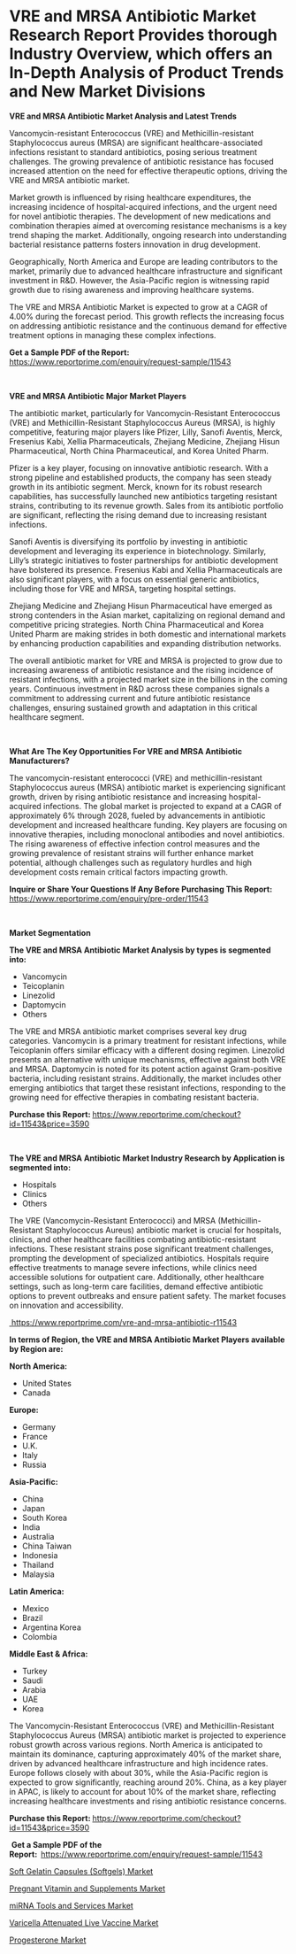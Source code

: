 <p><h1>VRE and MRSA Antibiotic Market Research Report Provides thorough Industry Overview, which offers an In-Depth Analysis of Product Trends and New Market Divisions</h1></p><p><strong>VRE and MRSA Antibiotic Market Analysis and Latest Trends</strong></p>
<p><p>Vancomycin-resistant Enterococcus (VRE) and Methicillin-resistant Staphylococcus aureus (MRSA) are significant healthcare-associated infections resistant to standard antibiotics, posing serious treatment challenges. The growing prevalence of antibiotic resistance has focused increased attention on the need for effective therapeutic options, driving the VRE and MRSA antibiotic market. </p><p>Market growth is influenced by rising healthcare expenditures, the increasing incidence of hospital-acquired infections, and the urgent need for novel antibiotic therapies. The development of new medications and combination therapies aimed at overcoming resistance mechanisms is a key trend shaping the market. Additionally, ongoing research into understanding bacterial resistance patterns fosters innovation in drug development.</p><p>Geographically, North America and Europe are leading contributors to the market, primarily due to advanced healthcare infrastructure and significant investment in R&D. However, the Asia-Pacific region is witnessing rapid growth due to rising awareness and improving healthcare systems.</p><p>The VRE and MRSA Antibiotic Market is expected to grow at a CAGR of 4.00% during the forecast period. This growth reflects the increasing focus on addressing antibiotic resistance and the continuous demand for effective treatment options in managing these complex infections.</p></p>
<p><strong>Get a Sample PDF of the Report:&nbsp;</strong> <a href="https://www.reportprime.com/enquiry/request-sample/11543?utm_campaign=2115&utm_medium=2&utm_source=Github&utm_content=ia&utm_term=20032025&utm_id=vre-and-mrsa-antibiotic">https://www.reportprime.com/enquiry/request-sample/11543</a></p>
<p>&nbsp;</p>
<p><strong>VRE and MRSA Antibiotic Major Market Players</strong></p>
<p><p>The antibiotic market, particularly for Vancomycin-Resistant Enterococcus (VRE) and Methicillin-Resistant Staphylococcus Aureus (MRSA), is highly competitive, featuring major players like Pfizer, Lilly, Sanofi Aventis, Merck, Fresenius Kabi, Xellia Pharmaceuticals, Zhejiang Medicine, Zhejiang Hisun Pharmaceutical, North China Pharmaceutical, and Korea United Pharm.</p><p>Pfizer is a key player, focusing on innovative antibiotic research. With a strong pipeline and established products, the company has seen steady growth in its antibiotic segment. Merck, known for its robust research capabilities, has successfully launched new antibiotics targeting resistant strains, contributing to its revenue growth. Sales from its antibiotic portfolio are significant, reflecting the rising demand due to increasing resistant infections.</p><p>Sanofi Aventis is diversifying its portfolio by investing in antibiotic development and leveraging its experience in biotechnology. Similarly, Lilly’s strategic initiatives to foster partnerships for antibiotic development have bolstered its presence. Fresenius Kabi and Xellia Pharmaceuticals are also significant players, with a focus on essential generic antibiotics, including those for VRE and MRSA, targeting hospital settings.</p><p>Zhejiang Medicine and Zhejiang Hisun Pharmaceutical have emerged as strong contenders in the Asian market, capitalizing on regional demand and competitive pricing strategies. North China Pharmaceutical and Korea United Pharm are making strides in both domestic and international markets by enhancing production capabilities and expanding distribution networks.</p><p>The overall antibiotic market for VRE and MRSA is projected to grow due to increasing awareness of antibiotic resistance and the rising incidence of resistant infections, with a projected market size in the billions in the coming years. Continuous investment in R&D across these companies signals a commitment to addressing current and future antibiotic resistance challenges, ensuring sustained growth and adaptation in this critical healthcare segment.</p></p>
<p>&nbsp;</p>
<p><strong>What Are The Key Opportunities For VRE and MRSA Antibiotic Manufacturers?</strong></p>
<p><p>The vancomycin-resistant enterococci (VRE) and methicillin-resistant Staphylococcus aureus (MRSA) antibiotic market is experiencing significant growth, driven by rising antibiotic resistance and increasing hospital-acquired infections. The global market is projected to expand at a CAGR of approximately 6% through 2028, fueled by advancements in antibiotic development and increased healthcare funding. Key players are focusing on innovative therapies, including monoclonal antibodies and novel antibiotics. The rising awareness of effective infection control measures and the growing prevalence of resistant strains will further enhance market potential, although challenges such as regulatory hurdles and high development costs remain critical factors impacting growth.</p></p>
<p><strong>Inquire or Share Your Questions If Any Before Purchasing This Report:</strong> <a href="https://www.reportprime.com/enquiry/pre-order/11543?utm_campaign=2115&utm_medium=2&utm_source=Github&utm_content=ia&utm_term=20032025&utm_id=vre-and-mrsa-antibiotic">https://www.reportprime.com/enquiry/pre-order/11543</a></p>
<p>&nbsp;</p>
<p><strong>Market Segmentation</strong></p>
<p><strong>The VRE and MRSA Antibiotic Market Analysis by types is segmented into:</strong></p>
<p><ul><li>Vancomycin</li><li>Teicoplanin</li><li>Linezolid</li><li>Daptomycin</li><li>Others</li></ul></p>
<p><p>The VRE and MRSA antibiotic market comprises several key drug categories. Vancomycin is a primary treatment for resistant infections, while Teicoplanin offers similar efficacy with a different dosing regimen. Linezolid presents an alternative with unique mechanisms, effective against both VRE and MRSA. Daptomycin is noted for its potent action against Gram-positive bacteria, including resistant strains. Additionally, the market includes other emerging antibiotics that target these resistant infections, responding to the growing need for effective therapies in combating resistant bacteria.</p></p>
<p><strong>Purchase this Report:&nbsp;</strong><a href="https://www.reportprime.com/checkout?id=11543&price=3590&utm_campaign=2115&utm_medium=2&utm_source=Github&utm_content=ia&utm_term=20032025&utm_id=vre-and-mrsa-antibiotic">https://www.reportprime.com/checkout?id=11543&price=3590</a></p>
<p>&nbsp;</p>
<p><strong>The VRE and MRSA Antibiotic Market Industry Research by Application is segmented into:</strong></p>
<p><ul><li>Hospitals</li><li>Clinics</li><li>Others</li></ul></p>
<p><p>The VRE (Vancomycin-Resistant Enterococci) and MRSA (Methicillin-Resistant Staphylococcus Aureus) antibiotic market is crucial for hospitals, clinics, and other healthcare facilities combating antibiotic-resistant infections. These resistant strains pose significant treatment challenges, prompting the development of specialized antibiotics. Hospitals require effective treatments to manage severe infections, while clinics need accessible solutions for outpatient care. Additionally, other healthcare settings, such as long-term care facilities, demand effective antibiotic options to prevent outbreaks and ensure patient safety. The market focuses on innovation and accessibility.</p></p>
<p><a href="https://www.reportprime.com/vre-and-mrsa-antibiotic-r11543?utm_campaign=2115&utm_medium=2&utm_source=Github&utm_content=ia&utm_term=20032025&utm_id=vre-and-mrsa-antibiotic">&nbsp;https://www.reportprime.com/vre-and-mrsa-antibiotic-r11543</a></p>
<p><strong>In terms of Region, the VRE and MRSA Antibiotic Market Players available by Region are:</strong></p>
<p>
    <p> <strong> North America: </strong>
        <ul>
            <li>United States</li>
            <li>Canada</li>
        </ul>
        </p> 
    <p> <strong> Europe: </strong>
        <ul>
            <li>Germany</li>
            <li>France</li>
            <li>U.K.</li>
            <li>Italy</li>
            <li>Russia</li>
        </ul>
        </p> 
    <p> <strong> Asia-Pacific: </strong>
        <ul>
            <li>China</li>
            <li>Japan</li>
            <li>South Korea</li>
            <li>India</li>
            <li>Australia</li>
            <li>China Taiwan</li>
            <li>Indonesia</li>
            <li>Thailand</li>
            <li>Malaysia</li>
        </ul>
        </p> 
    <p> <strong> Latin America: </strong>
        <ul>
            <li>Mexico</li>
            <li>Brazil</li>
            <li>Argentina Korea</li>
            <li>Colombia</li>
        </ul>
        </p> 
    <p> <strong> Middle East & Africa: </strong>
        <ul>
            <li>Turkey</li>
            <li>Saudi</li>
            <li>Arabia</li>
            <li>UAE</li>
            <li>Korea</li>
        </ul>
    </p>
    </p>
<p><p>The Vancomycin-Resistant Enterococcus (VRE) and Methicillin-Resistant Staphylococcus Aureus (MRSA) antibiotic market is projected to experience robust growth across various regions. North America is anticipated to maintain its dominance, capturing approximately 40% of the market share, driven by advanced healthcare infrastructure and high incidence rates. Europe follows closely with about 30%, while the Asia-Pacific region is expected to grow significantly, reaching around 20%. China, as a key player in APAC, is likely to account for about 10% of the market share, reflecting increasing healthcare investments and rising antibiotic resistance concerns.</p></p>
<p><strong>Purchase this Report: </strong><a href="https://www.reportprime.com/checkout?id=11543&price=3590&utm_campaign=2115&utm_medium=2&utm_source=Github&utm_content=ia&utm_term=20032025&utm_id=vre-and-mrsa-antibiotic">https://www.reportprime.com/checkout?id=11543&price=3590</a></p>
<p>&nbsp;<strong>Get a Sample PDF of the Report:&nbsp;&nbsp;</strong><a href="https://www.reportprime.com/enquiry/request-sample/11543?utm_campaign=2115&utm_medium=2&utm_source=Github&utm_content=ia&utm_term=20032025&utm_id=vre-and-mrsa-antibiotic">https://www.reportprime.com/enquiry/request-sample/11543</a></p>
<p><strong></strong></p>
<p><p><a href="https://github.com/kimomeifbnu26/Market-Research-Report-List-1/blob/main/soft-gelatin-capsules-softgels-market.md?utm_campaign=2115&utm_medium=2&utm_source=Github&utm_content=ia&utm_term=20032025&utm_id=vre-and-mrsa-antibiotic">Soft Gelatin Capsules (Softgels) Market</a></p><p><a href="https://github.com/avirsuckra/Market-Research-Report-List-1/blob/main/pregnant-vitamin-and-supplements-market.md?utm_campaign=2115&utm_medium=2&utm_source=Github&utm_content=ia&utm_term=20032025&utm_id=vre-and-mrsa-antibiotic">Pregnant Vitamin and Supplements Market</a></p><p><a href="https://github.com/sekohlorik/Market-Research-Report-List-1/blob/main/mirna-tools-and-services-market.md?utm_campaign=2115&utm_medium=2&utm_source=Github&utm_content=ia&utm_term=20032025&utm_id=vre-and-mrsa-antibiotic">miRNA Tools and Services Market</a></p><p><a href="https://github.com/daddskokenk4/Market-Research-Report-List-1/blob/main/varicella-attenuated-live-vaccine-market.md?utm_campaign=2115&utm_medium=2&utm_source=Github&utm_content=ia&utm_term=20032025&utm_id=vre-and-mrsa-antibiotic">Varicella Attenuated Live Vaccine Market</a></p><p><a href="https://github.com/nicoytabiz7/Market-Research-Report-List-1/blob/main/progesterone-market.md?utm_campaign=2115&utm_medium=2&utm_source=Github&utm_content=ia&utm_term=20032025&utm_id=vre-and-mrsa-antibiotic">Progesterone Market</a></p></p>